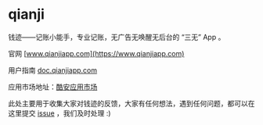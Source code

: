 # qianji
钱迹——记账小能手，专业记账，无广告无唤醒无后台的 “三无” App 。

官网 [www.qianjiapp.com](https://www.qianjiapp.com)

用户指南 [doc.qianjiapp.com](http://doc.qianjiapp.com)

应用市场地址：[酷安应用市场](https://www.coolapk.com/apk/com.mutangtech.qianji)

此处主要用于收集大家对钱迹的反馈，大家有任何想法，遇到任何问题，都可以在这里提交  [issue](https://github.com/mutangtech/qianji/issues) ，我们及时处理 :)
